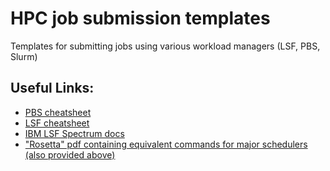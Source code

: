 # HPC job submission templates

Templates for submitting jobs using various workload managers (LSF, PBS, Slurm)

## Useful Links:
 * [PBS cheatsheet](https://albertsk.files.wordpress.com/2011/12/pbs.pdf) 
 * [LSF cheatsheet](https://albertsk.files.wordpress.com/2011/12/pbs.pdf)
 * [IBM LSF Spectrum docs](https://www.ibm.com/support/knowledgecenter/en/SSWRJV_10.1.0/lsf_welcome/lsf_welcome.html)
 * ["Rosetta" pdf containing equivalent commands for major schedulers (also provided above)](https://slurm.schedmd.com/rosetta.pdf)
 